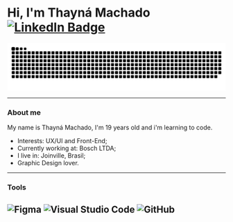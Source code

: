 
<h1>  Hi, I'm Thayná Machado 
  <a href="https://www.linkedin.com/in/thayn%C3%A1-machado-1775bb211/"><img src="https://img.shields.io/badge/Thayná Machado-blue?style=flat&logo=linkedin&logoColor=white" alt="LinkedIn Badge"></a>
</h1>
<picture>
  <source
    media="(prefers-color-scheme: dark)"
    srcset="https://raw.githubusercontent.com/platane/snk/output/github-contribution-grid-snake-dark.svg"
  />
  <source
    media="(prefers-color-scheme: light)"
    srcset="https://raw.githubusercontent.com/platane/snk/output/github-contribution-grid-snake.svg"
  />
  <img
    alt="github contribution grid snake animation"
    src="https://raw.githubusercontent.com/platane/snk/output/github-contribution-grid-snake.svg"
  />
</picture>

---

### About me
My name is Thayná Machado, I'm 19 years old and i'm learning to code.
 * Interests: UX/UI and Front-End;
 * Currently working at: Bosch LTDA;
 * I live in: Joinville, Brasil;
 * Graphic Design lover.

---
### Tools

![Figma](https://img.shields.io/badge/figma-%23F24E1E.svg?style=for-the-badge&logo=figma&logoColor=white)
![Visual Studio Code](https://img.shields.io/badge/Visual%20Studio%20Code-0078d7.svg?style=for-the-badge&logo=visual-studio-code&logoColor=white)
![GitHub](https://img.shields.io/badge/github-%23121011.svg?style=for-the-badge&logo=github&logoColor=white)
---

<!--
 <img height="180em" src="https://github-readme-stats.vercel.app/api/top-langs/?username=mthxyna&layout=compact&langs_count=7&theme=algolia"/
-->
